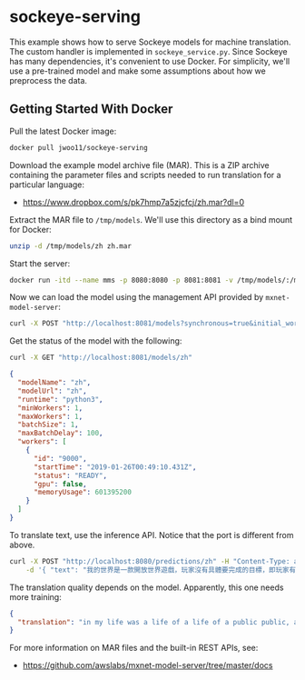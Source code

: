 # sockeye-serving
This example shows how to serve Sockeye models for machine translation.
The custom handler is implemented in `sockeye_service.py`.
Since Sockeye has many dependencies, it's convenient to use Docker.
For simplicity, we'll use a pre-trained model and make some assumptions about how we preprocess the data.

## Getting Started With Docker
Pull the latest Docker image:
```bash
docker pull jwoo11/sockeye-serving
```

Download the example model archive file (MAR).
This is a ZIP archive containing the parameter files and scripts needed to run translation for a particular language:
* https://www.dropbox.com/s/pk7hmp7a5zjcfcj/zh.mar?dl=0

Extract the MAR file to `/tmp/models`.
 We'll use this directory as a bind mount for Docker:
```bash
unzip -d /tmp/models/zh zh.mar
```

Start the server:
```bash
docker run -itd --name mms -p 8080:8080 -p 8081:8081 -v /tmp/models/:/models jwoo11/sockeye-serving serve
```

Now we can load the model using the management API provided by `mxnet-model-server`:
```bash
curl -X POST "http://localhost:8081/models?synchronous=true&initial_workers=1&url=zh"
```
Get the status of the model with the following:
```bash
curl -X GET "http://localhost:8081/models/zh"
```
```json
{
  "modelName": "zh",
  "modelUrl": "zh",
  "runtime": "python3",
  "minWorkers": 1,
  "maxWorkers": 1,
  "batchSize": 1,
  "maxBatchDelay": 100,
  "workers": [
    {
      "id": "9000",
      "startTime": "2019-01-26T00:49:10.431Z",
      "status": "READY",
      "gpu": false,
      "memoryUsage": 601395200
    }
  ]
}
```

To translate text, use the inference API. Notice that the port is different from above. 
```bash
curl -X POST "http://localhost:8080/predictions/zh" -H "Content-Type: application/json" \
    -d '{ "text": "我的世界是一款開放世界遊戲，玩家沒有具體要完成的目標，即玩家有超高的自由度選擇如何玩遊戲" }'
```

The translation quality depends on the model. Apparently, this one needs more training:
```json
{
  "translation": "in my life was a life of a life of a public public, and a public, a time, a video, a play, which, it was a time of a time of a time."
}
```

For more information on MAR files and the built-in REST APIs, see:
* https://github.com/awslabs/mxnet-model-server/tree/master/docs
